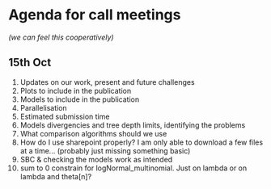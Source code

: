 # Agenda for call meetings 
_(we can feel this cooperatively)_

## 15th Oct

1) Updates on our work, present and future challenges
2) Plots to include in the publication
3) Models to include in the publication
4) Parallelisation
5) Estimated submission time
6) Models divergencies and tree depth limits, identifying the problems
7) What comparison algorithms should we use
8) How do I use sharepoint properly? I am only able to download a few files at a time... (probably just missing something basic)
9) SBC & checking the models work as intended
10) sum to 0 constrain for logNormal_multinomial. Just on lambda or on lambda and theta[n]?
